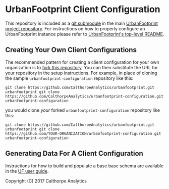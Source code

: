 # UrbanFootprint Client Configuration

This repository is included as a [git
submodule](https://github.com/CalthorpeAnalytics/urbanfootprint/blob/master/.gitmodules) in the main
[UrbanFootprint project repository](https://github.com/calthorpeanalytics/urbanfootprint). For
instructions on how to properly configure an UrbanFootprint instance please refer to
[UrbanFootprint's top-level README](https://github.com/CalthorpeAnalytics/urbanfootprint/blob/master/README.md).

## Creating Your Own Client Configurations

The recommended pattern for creating a client configuration for your own organization is to [fork
this repository](https://help.github.com/articles/fork-a-repo/). You can then substitute the URL for
your repository in the setup instructions. For example, in place of cloning the sample
`urbanfootprint-configuration` repository like this:

    git clone https://github.com/CalthorpeAnalytics/urbanfootprint.git urbanfootprint git clone
    https://github.com/CalthorpeAnalytics/urbanfootprint-configuration.git urbanfootprint-configuration

you would clone *your* forked `urbanfootprint-configuration` repository like this:

    git clone https://github.com/CalthorpeAnalytics/urbanfootprint.git urbanfootprint git clone
    https://github.com/YOUR-ORGANIZATION/urbanfootprint-configuration.git urbanfootprint-configuration

## Generating Data For A Client Configuration

Instructions for how to build and populate a base base schema are available in the [UF user guide](http://urbanfootprint-v1.readthedocs.io/en/latest/data_preparation/).

Copyright (C) 2017 Calthorpe Analytics
